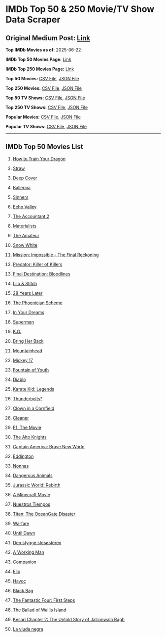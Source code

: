 # IMDb Top 50 & 250 Movie/TV Show Data Scraper

## Original Medium Post: [Link](https://medium.com/@nishantsahoo/which-movie-should-i-watch-5c83a3c0f5b1)

**Top IMDb Movies as of:** 2025-06-22

**IMDb Top 50 Movies Page:** [Link](https://www.imdb.com/search/title/?title_type=feature&release_date=2025-01-01,2025-12-31)

**IMDb Top 250 Movies Page:** [Link](https://www.imdb.com/chart/top/)

**Top 50 Movies:** [CSV File](/data/top50/movies.csv), [JSON File](/data/top50/movies.json)

**Top 250 Movies:** [CSV File](/data/top250/movies.csv), [JSON File](/data/top250/movies.json)

**Top 50 TV Shows:** [CSV File](/data/top50/shows.csv), [JSON File](/data/top50/shows.json)

**Top 250 TV Shows:** [CSV File](/data/top250/shows.csv), [JSON File](/data/top250/shows.json)

**Popular Movies:** [CSV File](/data/popular/movies.csv), [JSON File](/data/popular/movies.json)

**Popular TV Shows:** [CSV File](/data/popular/shows.csv), [JSON File](/data/popular/shows.json)

---

## IMDb Top 50 Movies List

1. [How to Train Your Dragon](https://www.imdb.com/title/tt26743210/)

2. [Straw](https://www.imdb.com/title/tt32550101/)

3. [Deep Cover](https://www.imdb.com/title/tt31121295/)

4. [Ballerina](https://www.imdb.com/title/tt7181546/)

5. [Sinners](https://www.imdb.com/title/tt31193180/)

6. [Echo Valley](https://www.imdb.com/title/tt27052633/)

7. [The Accountant 2](https://www.imdb.com/title/tt7068946/)

8. [Materialists](https://www.imdb.com/title/tt30253473/)

9. [The Amateur](https://www.imdb.com/title/tt0899043/)

10. [Snow White](https://www.imdb.com/title/tt6208148/)

11. [Mission: Impossible - The Final Reckoning](https://www.imdb.com/title/tt9603208/)

12. [Predator: Killer of Killers](https://www.imdb.com/title/tt36463894/)

13. [Final Destination: Bloodlines](https://www.imdb.com/title/tt9619824/)

14. [Lilo & Stitch](https://www.imdb.com/title/tt11655566/)

15. [28 Years Later](https://www.imdb.com/title/tt10548174/)

16. [The Phoenician Scheme](https://www.imdb.com/title/tt30840798/)

17. [In Your Dreams](https://www.imdb.com/title/tt27604215/)

18. [Superman](https://www.imdb.com/title/tt5950044/)

19. [K.O.](https://www.imdb.com/title/tt36240772/)

20. [Bring Her Back](https://www.imdb.com/title/tt32246771/)

21. [Mountainhead](https://www.imdb.com/title/tt35396529/)

22. [Mickey 17](https://www.imdb.com/title/tt12299608/)

23. [Fountain of Youth](https://www.imdb.com/title/tt27075958/)

24. [Diablo](https://www.imdb.com/title/tt27757546/)

25. [Karate Kid: Legends](https://www.imdb.com/title/tt1674782/)

26. [Thunderbolts\*](https://www.imdb.com/title/tt20969586/)

27. [Clown in a Cornfield](https://www.imdb.com/title/tt23060698/)

28. [Cleaner](https://www.imdb.com/title/tt27812086/)

29. [F1: The Movie](https://www.imdb.com/title/tt16311594/)

30. [The Alto Knights](https://www.imdb.com/title/tt21815562/)

31. [Captain America: Brave New World](https://www.imdb.com/title/tt14513804/)

32. [Eddington](https://www.imdb.com/title/tt31176520/)

33. [Nonnas](https://www.imdb.com/title/tt28309594/)

34. [Dangerous Animals](https://www.imdb.com/title/tt32299316/)

35. [Jurassic World: Rebirth](https://www.imdb.com/title/tt31036941/)

36. [A Minecraft Movie](https://www.imdb.com/title/tt3566834/)

37. [Nuestros Tiempos](https://www.imdb.com/title/tt35630700/)

38. [Titan: The OceanGate Disaster](https://www.imdb.com/title/tt35628853/)

39. [Warfare](https://www.imdb.com/title/tt31434639/)

40. [Until Dawn](https://www.imdb.com/title/tt30955489/)

41. [Den stygge stesøsteren](https://www.imdb.com/title/tt29344903/)

42. [A Working Man](https://www.imdb.com/title/tt9150192/)

43. [Companion](https://www.imdb.com/title/tt26584495/)

44. [Elio](https://www.imdb.com/title/tt4900148/)

45. [Havoc](https://www.imdb.com/title/tt14123284/)

46. [Black Bag](https://www.imdb.com/title/tt30988739/)

47. [The Fantastic Four: First Steps](https://www.imdb.com/title/tt10676052/)

48. [The Ballad of Wallis Island](https://www.imdb.com/title/tt27674982/)

49. [Kesari Chapter 2: The Untold Story of Jallianwala Bagh](https://www.imdb.com/title/tt3562110/)

50. [La viuda negra](https://www.imdb.com/title/tt33474172/)
